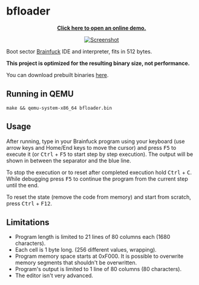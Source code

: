 # bfloader

<p align="center">
  <a href="https://demo.mat.dev/bfloader/">
    <strong>Click here to open an online demo.</strong>
  </a>
</p>

<p align="center">
  <a href="https://demo.mat.dev/bfloader/">
    <img src="https://raw.githubusercontent.com/mat-sz/bfloader/master/screenshot.png" alt="Screenshot">
  </a>
</p>

Boot sector [Brainfuck](https://en.wikipedia.org/wiki/Brainfuck) IDE and interpreter, fits in 512 bytes.

**This project is optimized for the resulting binary size, not performance.**

You can download prebuilt binaries [here](https://github.com/mat-sz/bfloader/releases).

## Running in QEMU

```
make && qemu-system-x86_64 bfloader.bin
```

## Usage

After running, type in your Brainfuck program using your keyboard (use arrow keys and Home/End keys to move the cursor) and press <kbd>F5</kbd> to execute it (or <kbd>Ctrl</kbd> + <kbd>F5</kbd> to start step by step execution).
The output will be shown in between the separator and the blue line.

To stop the execution or to reset after completed execution hold <kbd>Ctrl</kbd> + <kbd>C</kbd>. While debugging press <kbd>F5</kbd> to continue the program from the current step until the end.

To reset the state (remove the code from memory) and start from scratch, press <kbd>Ctrl</kbd> + <kbd>F12</kbd>.

## Limitations

- Program length is limited to 21 lines of 80 columns each (1680 characters).
- Each cell is 1 byte long. (256 different values, wrapping).
- Program memory space starts at 0xF000. It is possible to overwrite memory segments that shouldn't be overwritten.
- Program's output is limited to 1 line of 80 columns (80 characters).
- The editor isn't very advanced.
